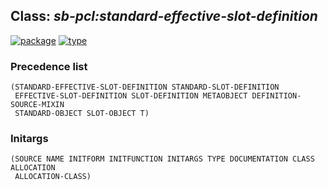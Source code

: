 ## Class: ***sb-pcl:standard-effective-slot-definition***
[![package](https://img.shields.io/badge/Package-SB--PCL-5f9ea0.svg?style=social&colorA=999999)](../) [![type](https://img.shields.io/badge/Type-Class-5f9ea0.svg?style=social&colorA=999999)](../#class) 
### Precedence list
```
(STANDARD-EFFECTIVE-SLOT-DEFINITION STANDARD-SLOT-DEFINITION
 EFFECTIVE-SLOT-DEFINITION SLOT-DEFINITION METAOBJECT DEFINITION-SOURCE-MIXIN
 STANDARD-OBJECT SLOT-OBJECT T)
```
### Initargs
```
(SOURCE NAME INITFORM INITFUNCTION INITARGS TYPE DOCUMENTATION CLASS ALLOCATION
 ALLOCATION-CLASS)
```
